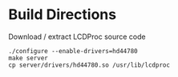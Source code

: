# Build Directions #

Download / extract LCDProc source code

~~~
./configure --enable-drivers=hd44780
make server
cp server/drivers/hd44780.so /usr/lib/lcdproc
~~~
